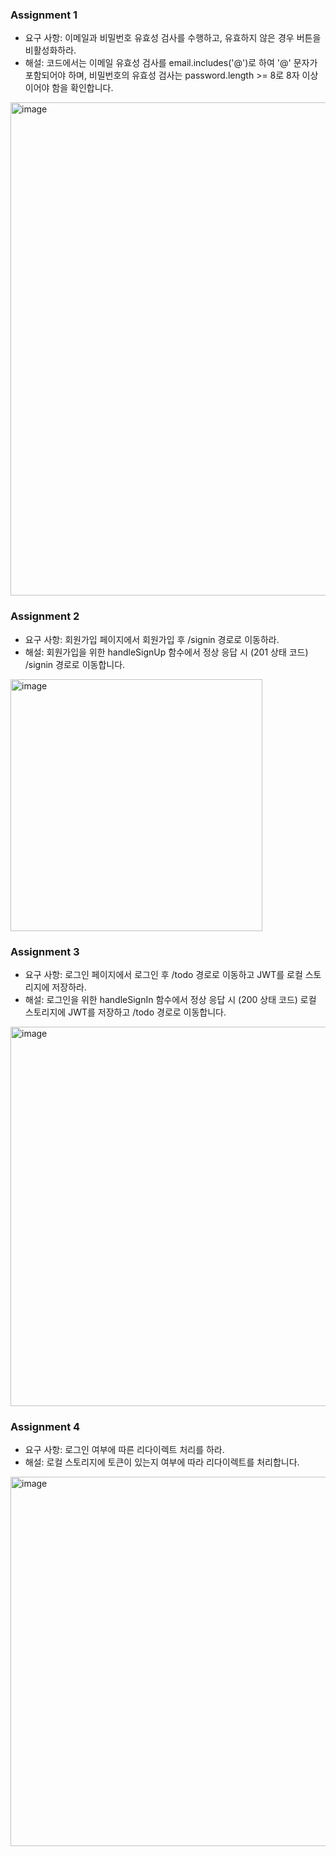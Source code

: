### Assignment 1
* 요구 사항: 이메일과 비밀번호 유효성 검사를 수행하고, 유효하지 않은 경우 버튼을 비활성화하라.
* 해설: 코드에서는 이메일 유효성 검사를 email.includes('@')로 하여 '@' 문자가 포함되어야 하며, 비밀번호의 유효성 검사는 password.length >= 8로 8자 이상이어야 함을 확인합니다.
<img width="789" alt="image" src="https://github.com/KoneJ/Frontend_settings/assets/86594108/1f4b5453-45b9-4d40-b212-a1590ca219b1">



### Assignment 2
* 요구 사항: 회원가입 페이지에서 회원가입 후 /signin 경로로 이동하라.
* 해설: 회원가입을 위한 handleSignUp 함수에서 정상 응답 시 (201 상태 코드) /signin 경로로 이동합니다.
<img width="403" alt="image" src="https://github.com/KoneJ/Frontend_settings/assets/86594108/0aeee1fc-25b3-42a0-9ec1-cd7a71ffe58e">


### Assignment 3
* 요구 사항: 로그인 페이지에서 로그인 후 /todo 경로로 이동하고 JWT를 로컬 스토리지에 저장하라.
* 해설: 로그인을 위한 handleSignIn 함수에서 정상 응답 시 (200 상태 코드) 로컬 스토리지에 JWT를 저장하고 /todo 경로로 이동합니다.
<img width="607" alt="image" src="https://github.com/KoneJ/Frontend_settings/assets/86594108/202c01a4-dd32-46d2-aa35-8507591f5724">


### Assignment 4
* 요구 사항: 로그인 여부에 따른 리다이렉트 처리를 하라.
* 해설: 로컬 스토리지에 토큰이 있는지 여부에 따라 리다이렉트를 처리합니다.
<img width="591" alt="image" src="https://github.com/KoneJ/Frontend_settings/assets/86594108/d4857739-a22d-408d-aed4-2b13e744e111">





